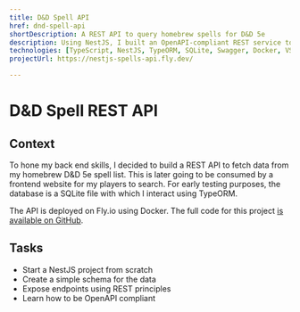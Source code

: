 ```yaml
---
title: D&D Spell API
href: dnd-spell-api
shortDescription: A REST API to query homebrew spells for D&D 5e 
description: Using NestJS, I built an OpenAPI-compliant REST service to query D&D 5e homebrew spells data from any frontend application.
technologies: [TypeScript, NestJS, TypeORM, SQLite, Swagger, Docker, VSCode, Fly.io, pnpm]
projectUrl: https://nestjs-spells-api.fly.dev/

---
```


# D&D Spell REST API

## Context

To hone my back end skills, I decided to build a REST API to fetch data from my homebrew D&D 5e spell list. This is later going to be consumed by a frontend website for my players to search. For early testing purposes, the database is a SQLite file with which I interact using TypeORM.

The API is deployed on Fly.io using Docker. The full code for this project [is available on GitHub](https://github.com/NicoToff/nestjs-spells-api).

## Tasks

- Start a NestJS project from scratch
- Create a simple schema for the data
- Expose endpoints using REST principles
- Learn how to be OpenAPI compliant